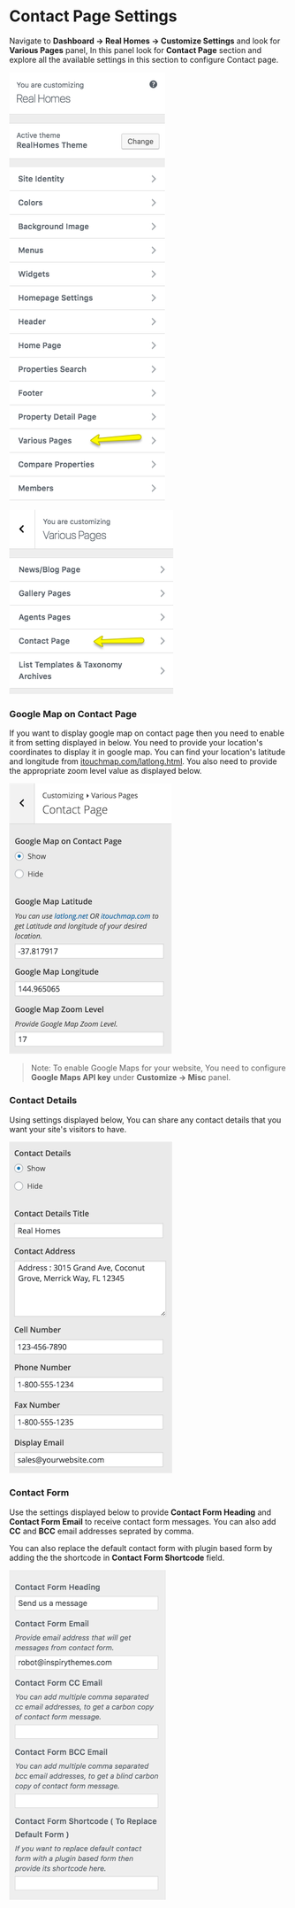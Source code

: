 # Contact Page Settings

Navigate to **Dashboard → Real Homes → Customize Settings** and look for **Various Pages** panel, In this panel look for **Contact Page** section and explore all the available settings in this section to configure Contact page.

![Various Pages](images/contact-page/various-pages.png)

![Various Pages Panel](images/contact-page/various-pages-panel.png)

### Google Map on Contact Page

If you want to display google map on contact page then you need to enable it from setting displayed in below. You need to provide your location's coordinates to display it in google map. You can find your location's latitude and longitude from [itouchmap.com/latlong.html](http://itouchmap.com/latlong.html). You also need to provide the appropriate zoom level value as displayed below.

![Google Map On Contact Page](images/contact-page/google-map-on-contact-page.png)

> Note: To enable Google Maps for your website, You need to configure **Google Maps API key** under **Customize → Misc** panel.

### Contact Details

Using settings displayed below, You can share any contact details that you want your site's visitors to have.

![Contact Details](images/contact-page/contact-details.png)

### Contact Form

Use the settings displayed below to provide **Contact Form Heading** and **Contact Form Email** to receive contact form messages. You can also add **CC** and **BCC** email addresses seprated by comma.

You can also replace the default contact form with plugin based form by adding the the shortcode in **Contact Form Shortcode** field.

![Contact Form](images/contact-page/contact-form.png)